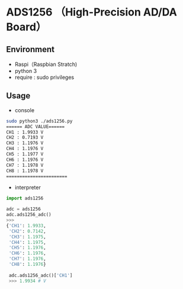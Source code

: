 # ADS1256 （High-Precision AD/DA Board）

## Environment
- Raspi（Raspbian Stratch)
- python 3
- require : sudo privileges

## Usage
- console
```bash
sudo python3 ./ads1256.py
====== ADC VALUE======
CH1 : 1.9933 V
CH2 : 0.7193 V
CH3 : 1.1976 V
CH4 : 1.1976 V
CH5 : 1.1977 V
CH6 : 1.1976 V
CH7 : 1.1978 V
CH8 : 1.1978 V
=======================
```

- interpreter
```python
import ads1256

adc = ads1256
adc.ads1256_adc()
>>>
{'CH1': 1.9933,
 'CH2': 0.7142,
 'CH3': 1.1975,
 'CH4': 1.1975,
 'CH5': 1.1976,
 'CH6': 1.1976,
 'CH7': 1.1976,
 'CH8': 1.1976}
 
 adc.ads1256_adc()['CH1']
 >>> 1.9934 # V
 ```
